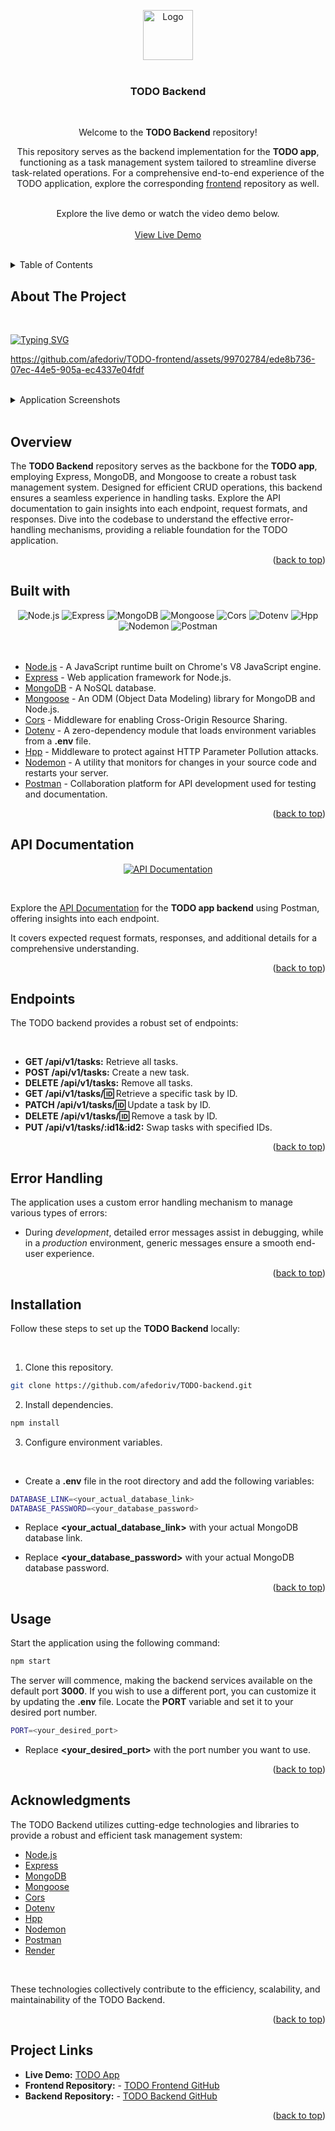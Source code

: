 <a name="readme-top"></a>

<div align="center">
<a href="https://alinafedoriv-todo.netlify.app/" target="_blank">
    <img src="https://github.com/afedoriv/TODO-backend/assets/99702784/6d6f56a4-6801-4c3a-b04b-36dae7c9a0bf" alt="Logo" width="80">
</a>
 
<br />
<br />

<h3 align="center">TODO Backend</h3>

<br />
<p align="center">
  
Welcome to the <strong>TODO Backend</strong> repository!

This repository serves as the backend implementation for the <strong>TODO app</strong>, functioning as a task management system tailored to streamline diverse task-related operations. For a comprehensive end-to-end experience of the TODO application, explore the corresponding [frontend](https://github.com/afedoriv/TODO-frontend) repository as well.

  <br />
  Explore the live demo or watch the video demo below.
  
<br />
<br />
<a href="https://alinafedoriv-todo.netlify.app/" target="_blank">View Live Demo</a>
</p>
</div>

<br />
<details>
  <summary>Table of Contents</summary>
  <ol>
     <li><a href="#about-the-project">About The Project</a></li>
    <li><a href="#overview">Overview</a></li>
     <li><a href="#built-with">Built with</a></li>
    <li><a href="#api-documentation">API Documentation</a></li>
     <li><a href="#endpoints">Endpoints</a></li>
     <li><a href="#error-handling">Error Handling</a></li>
    <li><a href="#installation">Installation</a></li>
    <li><a href="#usage">Usage</a></li>
    <li><a href="#acknowledgments">Acknowledgments</a></li>
    <li><a href="#project-links">Project Links</a></li>
  </ol>
</details>

## About The Project

<br />

[![Typing SVG](https://readme-typing-svg.herokuapp.com?color=939bb4&lines=TODO+App+-+Backend)](https://git.io/typing-svg)

https://github.com/afedoriv/TODO-frontend/assets/99702784/ede8b736-07ec-44e5-905a-ec4337e04fdf

<br />
<details>
  <summary>Application Screenshots</summary>

<br />
<div align="center">
  <img src="https://github.com/afedoriv/TODO-frontend/assets/99702784/ac9a65cf-4f46-44c0-8d75-dccac8c395d8" width="100%"/>
</div>
</details>

<br />
  
## Overview

The <strong>TODO Backend</strong> repository serves as the backbone for the <strong>TODO app</strong>, employing Express, MongoDB, and Mongoose to create a robust task management system. Designed for efficient CRUD operations, this backend ensures a seamless experience in handling tasks. Explore the API documentation to gain insights into each endpoint, request formats, and responses. Dive into the codebase to understand the effective error-handling mechanisms, providing a reliable foundation for the TODO application.

<p align="right">(<a href="#readme-top">back to top</a>)</p>

## Built with

<div align="center">
  <img src="https://img.shields.io/badge/node.js-47A248?style=for-the-badge&logo=node.js&logoColor=white" alt="Node.js">
  <img src="https://img.shields.io/badge/Express-000000?style=for-the-badge&logo=express&logoColor=white" alt="Express">
  <img src="https://img.shields.io/badge/MongoDB-47A248?style=for-the-badge&logo=mongodb&logoColor=white" alt="MongoDB">
  <img src="https://img.shields.io/badge/Mongoose-880000?style=for-the-badge&logo=mongoose&logoColor=white" alt="Mongoose">
  <img src="https://img.shields.io/badge/Cors-FF914D?style=for-the-badge&logo=cors&logoColor=white" alt="Cors">
  <img src="https://img.shields.io/badge/Dotenv-07D8F5?style=for-the-badge&logo=dotenv&logoColor=white" alt="Dotenv">
  <img src="https://img.shields.io/badge/Hpp-05A1E6?style=for-the-badge&logo=npm&logoColor=white" alt="Hpp">
  <img src="https://img.shields.io/badge/NODEMON-%23323330.svg?style=for-the-badge&logo=nodemon&logoColor=%BBDEAD" alt="Nodemon">
  <img src="https://img.shields.io/badge/Postman-FF6C37?style=for-the-badge&logo=postman&logoColor=white" alt="Postman">
</div> 
  
<br />
<br />

-   [Node.js](https://nodejs.org/) - A JavaScript runtime built on Chrome's V8 JavaScript engine.
-   [Express](https://expressjs.com/) - Web application framework for Node.js.
-   [MongoDB](https://www.mongodb.com/) - A NoSQL database.
-   [Mongoose](https://mongoosejs.com/) - An ODM (Object Data Modeling) library for MongoDB and Node.js.
-   [Cors](https://www.npmjs.com/package/cors) - Middleware for enabling Cross-Origin Resource Sharing.
-   [Dotenv](https://www.npmjs.com/package/dotenv) - A zero-dependency module that loads environment variables from a <strong>.env</strong> file.
-   [Hpp](https://www.npmjs.com/package/hpp) - Middleware to protect against HTTP Parameter Pollution attacks.
-   [Nodemon](https://nodemon.io/) - A utility that monitors for changes in your source code and restarts your server.
-   [Postman](https://www.postman.com/) - Collaboration platform for API development used for testing and documentation.

<p align="right">(<a href="#readme-top">back to top</a>)</p>

## API Documentation

<div align="center">
  
   [![API Documentation](https://img.shields.io/badge/API%20Documentation-FF6C37?style=for-the-badge&logo=postman&logoColor=white)](https://documenter.getpostman.com/view/28899413/2s9YJW4Qrt)

</div>

<br />

Explore the [API Documentation](https://documenter.getpostman.com/view/28899413/2s9YJW4Qrt) for the <strong>TODO app backend</strong> using Postman, offering insights into each endpoint.

It covers expected request formats, responses, and additional details for a comprehensive understanding.

<p align="right">(<a href="#readme-top">back to top</a>)</p>

## Endpoints

The TODO backend provides a robust set of endpoints:

<br />

-   **GET /api/v1/tasks:** Retrieve all tasks.
-   **POST /api/v1/tasks:** Create a new task.
-   **DELETE /api/v1/tasks:** Remove all tasks.
-   **GET /api/v1/tasks/:id:** Retrieve a specific task by ID.
-   **PATCH /api/v1/tasks/:id:** Update a task by ID.
-   **DELETE /api/v1/tasks/:id:** Remove a task by ID.
-   **PUT /api/v1/tasks/:id1&:id2:** Swap tasks with specified IDs.

<p align="right">(<a href="#readme-top">back to top</a>)</p>

## Error Handling

The application uses a custom error handling mechanism to manage various types of errors:

-   During _development_, detailed error messages assist in debugging, while in a _production_ environment, generic messages ensure a smooth end-user experience.

<p align="right">(<a href="#readme-top">back to top</a>)</p>

## Installation

Follow these steps to set up the <strong>TODO Backend</strong> locally:

<br />

1. Clone this repository.

```bash
git clone https://github.com/afedoriv/TODO-backend.git
```

2. Install dependencies.

```bash
npm install
```

3. Configure environment variables.

<br />

-   Create a **.env** file in the root directory and add the following variables:

```bash
DATABASE_LINK=<your_actual_database_link>
DATABASE_PASSWORD=<your_database_password>
```

-   Replace **<your_actual_database_link>** with your actual MongoDB database link.

-   Replace **<your_database_password>** with your actual MongoDB database password.

<p align="right">(<a href="#readme-top">back to top</a>)</p>

## Usage

Start the application using the following command:

```bash
npm start
```

The server will commence, making the backend services available on the default port **3000**. If you wish to use a different port, you can customize it by updating the **.env** file. Locate the **PORT** variable and set it to your desired port number.

```bash
PORT=<your_desired_port>
```

-   Replace **<your_desired_port>** with the port number you want to use.

<p align="right">(<a href="#readme-top">back to top</a>)</p>

## Acknowledgments

The TODO Backend utilizes cutting-edge technologies and libraries to provide a robust and efficient task management system:

-   [Node.js](https://nodejs.org/)
-   [Express](https://expressjs.com/)
-   [MongoDB](https://www.mongodb.com/)
-   [Mongoose](https://mongoosejs.com/)
-   [Cors](https://www.npmjs.com/package/cors)
-   [Dotenv](https://www.npmjs.com/package/dotenv)
-   [Hpp](https://www.npmjs.com/package/hpp)
-   [Nodemon](https://nodemon.io/)
-   [Postman](https://www.postman.com/)
-   [Render](https://render.com/)

<br />

These technologies collectively contribute to the efficiency, scalability, and maintainability of the TODO Backend.

<p align="right">(<a href="#readme-top">back to top</a>)</p>

## Project Links

-   **Live Demo:** [TODO App](https://alinafedoriv-todo.netlify.app)
-   **Frontend Repository:** - [TODO Frontend GitHub](https://github.com/afedoriv/TODO-frontend)
-   **Backend Repository:** - [TODO Backend GitHub](https://github.com/afedoriv/TODO-backend)

<p align="right">(<a href="#readme-top">back to top</a>)</p>

